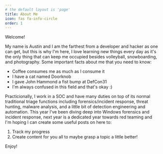 ```yaml
---
# the default layout is 'page'
title: About Me
icon: fas fa-info-circle
order: 1
---
```


Welcome! 

My name is Austin and I am the farthest from a developer and hacker as one can get, but this is why I'm here, I love learning new things every day as it's the only thing that can keep me occupied besides volleyball, snowboarding, and photography. Some important facts about me that you need to know: 
- Coffee consumes me as much as I consume it 
- I have a cat named Doorknob 
- I gave John Hammond a fist bump at DefCon31  
- I'm always confused in this field and that's okay :)

Practicionally, I work in a SOC and have many duties on top of its normal traditional triage functions including forensics/incident response, threat hunting, malware analysis, and a little bit of detection engineering and automation. This year I've been diving deep into Windows forensics and incident response, next year is a dedicated year towards red teaming and I'm hoping I can create some useful posts on here to: 
1. Track my progress 
2. Create content for you all to maybe grasp a topic a little better! 

Enjoy! 
